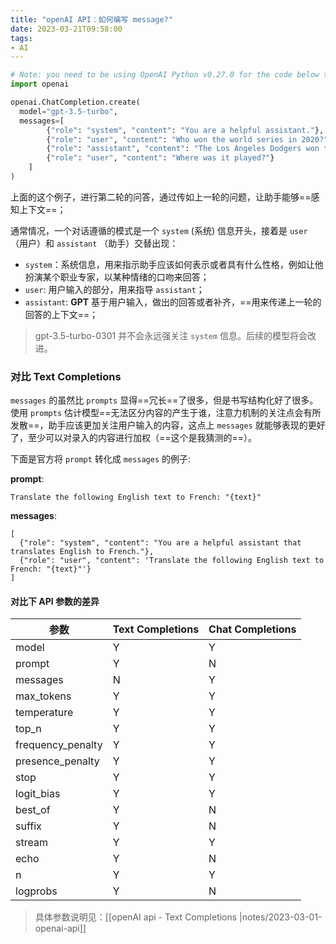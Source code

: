 ```yaml
---
title: "openAI API：如何编写 message?"
date: 2023-03-21T09:58:00
tags:
- AI
---
```


```python
# Note: you need to be using OpenAI Python v0.27.0 for the code below to work
import openai

openai.ChatCompletion.create(
  model="gpt-3.5-turbo",
  messages=[
        {"role": "system", "content": "You are a helpful assistant."},
        {"role": "user", "content": "Who won the world series in 2020?"},
        {"role": "assistant", "content": "The Los Angeles Dodgers won the World Series in 2020."},
        {"role": "user", "content": "Where was it played?"}
    ]
)
```

上面的这个例子，进行第二轮的问答，通过传如上一轮的问题，让助手能够==感知上下文==；

通常情况，一个对话遵循的模式是一个 `system` (系统) 信息开头，接着是 `user` （用户）和 `assistant` （助手）交替出现：
- `system`：系统信息，用来指示助手应该如何表示或者具有什么性格，例如让他扮演某个职业专家，以某种情绪的口吻来回答；
- `user`:  用户输入的部分，用来指导 `assistant`；
- `assistant`: **GPT** 基于用户输入，做出的回答或者补齐，==用来传递上一轮的回答的上下文==；

> gpt-3.5-turbo-0301 并不会永远强关注 `system` 信息。后续的模型将会改进。

### 对比 Text Completions

`messages` 的虽然比 `prompts` 显得==冗长==了很多，但是书写结构化好了很多。使用  `prompts` 估计模型==无法区分内容的产生于谁，注意力机制的关注点会有所发散==，助手应该更加关注用户输入的内容，这点上 `messages` 就能够表现的更好了，至少可以对录入的内容进行加权（==这个是我猜测的==）。

下面是官方将 `prompt` 转化成 `messages` 的例子:

**prompt**:

```text
Translate the following English text to French: "{text}"
```

**messages**:

```text
[
  {"role": "system", "content": "You are a helpful assistant that translates English to French."},
  {"role": "user", "content": 'Translate the following English text to French: "{text}"'}
]
```

#### 对比下 API 参数的差异

| 参数              | Text Completions | Chat Completions |
| ----------------- | ---------------- | ---------------- |
| model             | Y                | Y                |
| prompt            | Y                | N                |
| messages          | N                | Y                |
| max_tokens        | Y                | Y                |
| temperature       | Y                | Y                |
| top_n             | Y                | Y                |
| frequency_penalty | Y                | Y                |
| presence_penalty  | Y                | Y                |
| stop              | Y                | Y                |
| logit_bias        | Y                | Y                |
| best_of           | Y                | N                |
| suffix            | Y                | N                |
| stream            | Y                | Y                |
| echo              | Y                | N                |
| n                 | Y                | Y                |
| logprobs          | Y                | N                |

> 具体参数说明见：[[openAI api - Text Completions |notes/2023-03-01-openai-api]]
